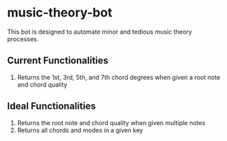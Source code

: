# music-theory-bot
This bot is designed to automate minor and tedious music theory processes.
## Current Functionalities
1. Returns the 1st, 3rd, 5th, and 7th chord degrees when given a root note and chord quality
## Ideal Functionalities
1. Returns the root note and chord quality when given multiple notes
2. Returns all chords and modes in a given key
